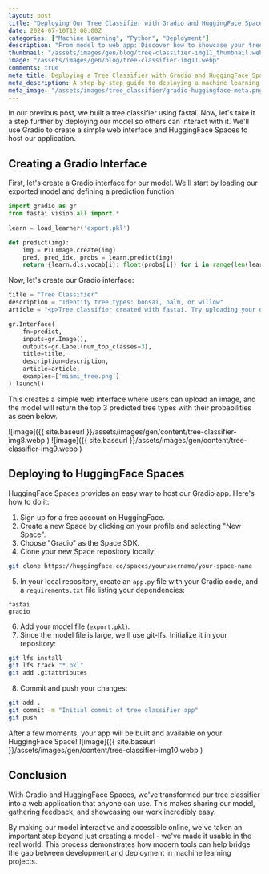 ```yaml
---
layout: post
title: "Deploying Our Tree Classifier with Gradio and HuggingFace Spaces"
date: 2024-07-10T12:00:00Z
categories: ["Machine Learning", "Python", "Deployment"]
description: "From model to web app: Discover how to showcase your tree classifier using Gradio and HuggingFace Spaces for interactive demonstrations."
thumbnail: "/assets/images/gen/blog/tree-classifier-img11_thumbnail.webp"
image: "/assets/images/gen/blog/tree-classifier-img11.webp"
comments: true
meta_title: Deploying a Tree Classifier with Gradio and HuggingFace Spaces
meta_description: A step-by-step guide to deploying a machine learning model using Gradio and HuggingFace Spaces.
meta_image: "/assets/images/tree_classifier/gradio-huggingface-meta.png"
---
```


In our previous post, we built a tree classifier using fastai. Now, let's take it a step further by deploying our model so others can interact with it. We'll use Gradio to create a simple web interface and HuggingFace Spaces to host our application.

## Creating a Gradio Interface

First, let's create a Gradio interface for our model. We'll start by loading our exported model and defining a prediction function:

```python
import gradio as gr
from fastai.vision.all import *

learn = load_learner('export.pkl')

def predict(img):
    img = PILImage.create(img)
    pred, pred_idx, probs = learn.predict(img)
    return {learn.dls.vocab[i]: float(probs[i]) for i in range(len(learn.dls.vocab))}
```

Now, let's create our Gradio interface:

```python
title = "Tree Classifier"
description = "Identify tree types: bonsai, palm, or willow"
article = "<p>Tree classifier created with fastai. Try uploading your own tree image!</p>"

gr.Interface(
    fn=predict,
    inputs=gr.Image(),
    outputs=gr.Label(num_top_classes=3),
    title=title,
    description=description,
    article=article,
    examples=['miami_tree.png']
).launch()
```

This creates a simple web interface where users can upload an image, and the model will return the top 3 predicted tree types with their probabilities as seen below.

![image]({{ site.baseurl }}/assets/images/gen/content/tree-classifier-img8.webp
)
![image]({{ site.baseurl }}/assets/images/gen/content/tree-classifier-img9.webp
)



## Deploying to HuggingFace Spaces

HuggingFace Spaces provides an easy way to host our Gradio app. Here's how to do it:

1. Sign up for a free account on HuggingFace.
2. Create a new Space by clicking on your profile and selecting "New Space".
3. Choose "Gradio" as the Space SDK.
4. Clone your new Space repository locally:

```bash
git clone https://huggingface.co/spaces/yourusername/your-space-name
```

5. In your local repository, create an `app.py` file with your Gradio code, and a `requirements.txt` file listing your dependencies:

```plaintext
fastai
gradio
```

6. Add your model file (`export.pkl`).
7. Since the model file is large, we'll use git-lfs. Initialize it in your repository:

```bash
git lfs install
git lfs track "*.pkl"
git add .gitattributes
```

8. Commit and push your changes:

```bash
git add .
git commit -m "Initial commit of tree classifier app"
git push
```

After a few moments, your app will be built and available on your HuggingFace Space!
![image]({{ site.baseurl }}/assets/images/gen/content/tree-classifier-img10.webp
)

## Conclusion

With Gradio and HuggingFace Spaces, we've transformed our tree classifier into a web application that anyone can use. This makes sharing our model, gathering feedback, and showcasing our work incredibly easy.

By making our model interactive and accessible online, we've taken an important step beyond just creating a model - we've made it usable in the real world. This process demonstrates how modern tools can help bridge the gap between development and deployment in machine learning projects.